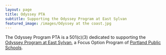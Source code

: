 ```yaml
---
layout: page
title: Odyssey PTA
subtitle: Supporting the Odyssey Program at East Sylvan
featured_image: /images/Odyssey at the coast.jpg
---
```


The Odyssey Program PTA is a 501(c)(3) dedicated to supporting the [Odyssey Program at East Sylvan](http://odysseyprogram.org), a Focus Option Program of [Portland Public Schools](https://www.pps.net/).